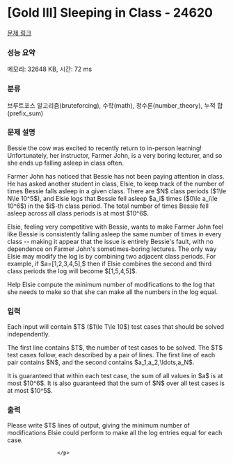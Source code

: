 # [Gold III] Sleeping in Class - 24620 

[문제 링크](https://www.acmicpc.net/problem/24620) 

### 성능 요약

메모리: 32648 KB, 시간: 72 ms

### 분류

브루트포스 알고리즘(bruteforcing), 수학(math), 정수론(number_theory), 누적 합(prefix_sum)

### 문제 설명

<p>Bessie the cow was excited to recently return to in-person learning! Unfortunately, her instructor, Farmer John, is a very boring lecturer, and so she ends up falling asleep in class often.</p>

<p>Farmer John has noticed that Bessie has not been paying attention in class. He has asked another student in class, Elsie, to keep track of the number of times Bessie falls asleep in a given class. There are $N$ class periods ($1\le N\le 10^5$), and Elsie logs that Bessie fell asleep $a_i$ times ($0\le a_i\le 10^6$) in the $i$-th class period. The total number of times Bessie fell asleep across all class periods is at most $10^6$.</p>

<p>Elsie, feeling very competitive with Bessie, wants to make Farmer John feel like Bessie is consistently falling asleep the same number of times in every class -- making it appear that the issue is entirely Bessie's fault, with no dependence on Farmer John's sometimes-boring lectures. The only way Elsie may modify the log is by combining two adjacent class periods. For example, if $a=[1,2,3,4,5],$ then if Elsie combines the second and third class periods the log will become $[1,5,4,5]$.</p>

<p>Help Elsie compute the minimum number of modifications to the log that she needs to make so that she can make all the numbers in the log equal.</p>

### 입력 

 <p>Each input will contain $T$ ($1\le T\le 10$) test cases that should be solved independently.</p>

<p>The first line contains $T$, the number of test cases to be solved. The $T$ test cases follow, each described by a pair of lines. The first line of each pair contains $N$, and the second contains $a_1,a_2,\ldots,a_N$.</p>

<p>It is guaranteed that within each test case, the sum of all values in $a$ is at most $10^6$. It is also guaranteed that the sum of $N$ over all test cases is at most $10^5$.</p>

### 출력 

 <p>Please write $T$ lines of output, giving the minimum number of modifications
Elsie could perform to make all the log entries equal for each case.

					</p>

